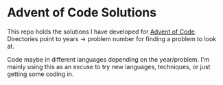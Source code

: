 # Advent of Code Solutions

This repo holds the solutions I have developed for [Advent of Code](https://adventofcode.com/).
Directories point to years -> problem number for finding a problem to look at.

Code maybe in different languages depending on the year/problem.
I'm mainly using this as an excuse to try new languages, techniques, or just
getting some coding in.